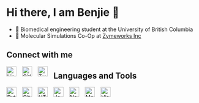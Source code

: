 # Hi there, I am Benjie 👋
- 📓 Biomedical engineering student at the University of British Columbia
- 🚀 Molecular Simulations Co-Op at [Zymeworks Inc](https://www.zymeworks.com/)


## Connect with me
<img alt="LinkedIn" align="left" width="26px" style="margin-right:15px" src="" />
<img alt="Gitlab" align="left" width="26px" style="margin-right:15px" src="" />
<img alt="Twitter" align="left" width="26px" style="margin-right:15px" src="" />

## Languages and Tools
<img alt="Python" align="left" width="26px" style="margin-right:15px" src="" />
<img alt="Git" align="left" width="26px" style="margin-right:15px" src="" />
<img alt="HTML5" align="left" width="26px" style="margin-right:15px" src="" />
<img alt="JavaScript" align="left" width="26px" style="margin-right:15px" src="" />
<img alt="Node.js" align="left" width="26px" style="margin-right:15px" src="" />
<img alt="Markdown" align="left" width="26px" style="margin-right:15px" src="" />
<img alt="Visual Studio Code" align="left" width="26px" style="margin-right:15px" src="" />
<!--
**benjiemc/benjiemc** is a ✨ _special_ ✨ repository because its `README.md` (this file) appears on your GitHub profile.

Here are some ideas to get you started:

- 🔭 I’m currently working on ...
- 🌱 I’m currently learning ...
- 👯 I’m looking to collaborate on ...
- 🤔 I’m looking for help with ...
- 💬 Ask me about ...
- 📫 How to reach me: ...
- 😄 Pronouns: ...
- ⚡ Fun fact: ...
-->
[linkedin]: https://www.linkedin.com/in/benjamin-mcmaster/
